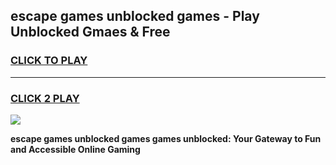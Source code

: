 
## escape games unblocked games - Play Unblocked Gmaes & Free
<h3>
<a href="https://premium.freeplayer.one?title=escape_games_unblocked_games&ref=20F">CLICK TO PLAY</a></h3>
<hr>

<h3>
<a href="https://premium.freeplayer.one?title=escape_games_unblocked_games&ref=20F">CLICK 2 PLAY</a>
  
</h3>

<a href="https://premium.freeplayer.one?title=escape_games_unblocked_games&ref=20F/"><img src="https://clearcache.store/games.png"></a>


**escape games unblocked games games unblocked: Your Gateway to Fun and Accessible Online Gaming**
